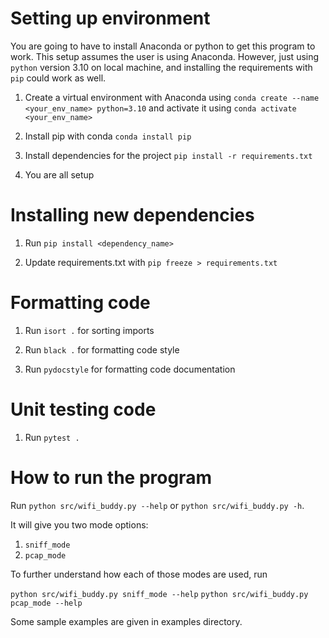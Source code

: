 # Setting up environment

You are going to have to install Anaconda or python to get this program to work.
This setup assumes the user is using Anaconda. However, just using `python` version 3.10 on
local machine, and installing the requirements with `pip` could work as well.

1. Create a virtual environment with Anaconda using
`conda create --name <your_env_name> python=3.10` and activate it using `conda activate <your_env_name>`

2. Install pip with conda
`conda install pip`

3. Install dependencies for the project
`pip install -r requirements.txt`

4. You are all setup

# Installing new dependencies

1. Run
`pip install <dependency_name>`

2. Update requirements.txt with
`pip freeze > requirements.txt`

# Formatting code

1. Run
`isort .` for sorting imports

2. Run
`black .` for formatting code style

3. Run
`pydocstyle` for formatting code documentation

# Unit testing code

1. Run `pytest .`

# How to run the program

Run `python src/wifi_buddy.py --help` or `python src/wifi_buddy.py -h`.

It will give you two mode options:
1. `sniff_mode`
2. `pcap_mode`

To further understand how each of those modes are used, run

`python src/wifi_buddy.py sniff_mode --help`
`python src/wifi_buddy.py pcap_mode --help`

Some sample examples are given in examples directory.
